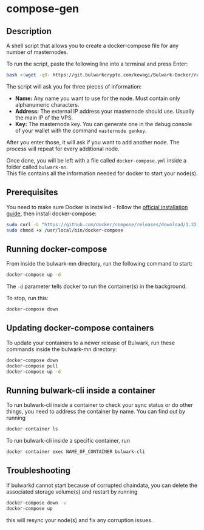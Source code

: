 # compose-gen

## Description

A shell script that allows you to create a docker-compose file for any number of masternodes.

To run the script, paste the following line into a terminal and press Enter:

````bash
bash <(wget -qO- https://git.bulwarkcrypto.com/kewagi/Bulwark-Docker/raw/branch/master/compose-gen/compose-gen.sh)```
````

The script will ask you for three pieces of information:

- **Name:** Any name you want to use for the node. Must contain only alphanumeric characters.
- **Address:** The external IP address your masternode should use. Usually the main IP of the VPS.
- **Key:** The masternode key. You can generate one in the debug console of your wallet with the command `masternode genkey`.

After you enter those, it will ask if you want to add another node. The process will repeat for every additional node.

Once done, you will be left with a file called `docker-compose.yml` inside a folder called `bulwark-mn`.  
This file contains all the information needed for docker to start your node(s).

## Prerequisites

You need to make sure Docker is installed - follow the [official installation guide](https://docs.docker.com/install/linux/docker-ce/ubuntu/), then install docker-compose:

```bash
sudo curl -L "https://github.com/docker/compose/releases/download/1.22.0/docker-compose-$(uname -s)-$(uname -m)" -o /usr/local/bin/docker-compose
sudo chmod +x /usr/local/bin/docker-compose
```

## Running docker-compose

From inside the bulwark-mn directory, run the following command to start:

```bash
docker-compose up -d
```

The `-d` parameter tells docker to run the container(s) in the background.

To stop, run this:

```bash
docker-compose down
```

## Updating docker-compose containers

To update your containers to a newer release of Bulwark, run these commands inside the bulwark-mn directory:

```bash
docker-compose down
docker-compose pull
docker-compose up -d
```

## Running bulwark-cli inside a container

To run bulwark-cli inside a container to check your sync status or do other things, you need to address the container by name. You can find out by running

```bash
docker container ls
```

To run bulwark-cli inside a specific container, run

```bash
docker container exec NAME_OF_CONTAINER bulwark-cli
```

## Troubleshooting

If bulwarkd cannot start because of corrupted chaindata, you can delete the associated storage volume(s) and restart by running

```bash
docker-compose down -v
docker-compose up
```

this will resync your node(s) and fix any corruption issues.
